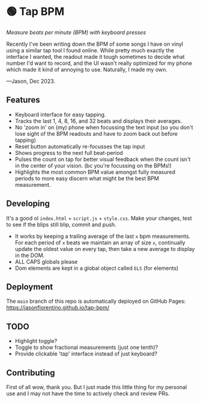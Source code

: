 # 🟢 Tap BPM

_Measure beats per minute (BPM) with keyboard presses_

Recently I've been writing down the BPM of some songs I have on vinyl using a similar tap tool I found online. While pretty much exactly the interface I wanted, the readout made it tough sometimes to decide what number I'd want to record, and the UI wasn't really optimized for my phone which made it kind of annoying to use. Naturally, I made my own.

—Jason, Dec 2023.

## Features

- Keyboard interface for easy tapping.
- Tracks the last 1, 4, 8, 16, and 32 beats and displays their averages.
- No 'zoom in' on (my) phone when focussing the text input (so you don't lose sight of the BPM readouts and have to zoom back out before tapping)
- Reset button automatically re-focusses the tap input
- Shows progress to the next full beat-period
- Pulses the count on tap for better visual feedback when the count isn't in the center of your vision. (bc you're focussing on the BPMs!)
- Highlights the most common BPM value amongst fully measured periods to more easy discern what might be the best BPM measurement.

## Developing

It's a good ol `index.html` + `script.js` + `style.css`. Make your changes, test to see if the blips still blip, commit and push.

- It works by keeping a trailing average of the last `x` bpm measurements. For each period of `x` beats we maintain an array of size `x`, continually update the oldest value on every tap, then take a new average to display in the DOM.
- ALL CAPS globals please
- Dom elements are kept in a global object called `ELS` (for elements)

## Deployment

The `main` branch of this repo is automatically deployed on GitHub Pages: https://jasonflorentino.github.io/tap-bpm/

## TODO

- Highlight toggle?
- Toggle to show fractional measurements (just one tenth)?
- Provide clickable 'tap' interface instead of just keyboard?

## Contributing

First of all wow, thank you. But I just made this little thing for my personal use and I may not have the time to actively check and review PRs.
